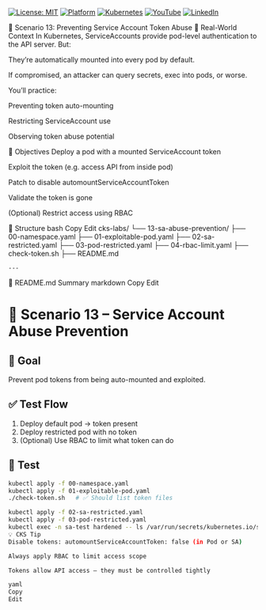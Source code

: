 [![License: MIT](https://img.shields.io/badge/License-MIT-blue.svg)](LICENSE)
[![Platform](https://img.shields.io/badge/platform-Ubuntu%2022.04%2B-lightgrey)](#)
[![Kubernetes](https://img.shields.io/badge/Kubernetes-MicroK8s%20%7C%20kubeadm-blue)](#)
[![YouTube](https://img.shields.io/badge/YouTube-TechShorts-red)](https://www.youtube.com/@adaribain)
[![LinkedIn](https://img.shields.io/badge/LinkedIn-Adari%20Bain-blue)](https://www.linkedin.com/in/adari-bain-298924152/)

🔐 Scenario 13: Preventing Service Account Token Abuse
📘 Real-World Context
In Kubernetes, ServiceAccounts provide pod-level authentication to the API server. But:

They’re automatically mounted into every pod by default.

If compromised, an attacker can query secrets, exec into pods, or worse.

You’ll practice:

Preventing token auto-mounting

Restricting ServiceAccount use

Observing token abuse potential

🎯 Objectives
Deploy a pod with a mounted ServiceAccount token

Exploit the token (e.g. access API from inside pod)

Patch to disable automountServiceAccountToken

Validate the token is gone

(Optional) Restrict access using RBAC

📁 Structure
bash
Copy
Edit
cks-labs/
└── 13-sa-abuse-prevention/
    ├── 00-namespace.yaml
    ├── 01-exploitable-pod.yaml
    ├── 02-sa-restricted.yaml
    ├── 03-pod-restricted.yaml
    ├── 04-rbac-limit.yaml
    ├── check-token.sh
    ├── README.md

    ---

   📘 README.md Summary
markdown
Copy
Edit
# 🔐 Scenario 13 – Service Account Abuse Prevention

## 🎯 Goal
Prevent pod tokens from being auto-mounted and exploited.

## ✅ Test Flow
1. Deploy default pod → token present
2. Deploy restricted pod with no token
3. (Optional) Use RBAC to limit what token can do

## 🧪 Test
```bash
kubectl apply -f 00-namespace.yaml
kubectl apply -f 01-exploitable-pod.yaml
./check-token.sh   # ✅ Should list token files

kubectl apply -f 02-sa-restricted.yaml
kubectl apply -f 03-pod-restricted.yaml
kubectl exec -n sa-test hardened -- ls /var/run/secrets/kubernetes.io/serviceaccount/   # ❌ Should be empty
💡 CKS Tip
Disable tokens: automountServiceAccountToken: false (in Pod or SA)

Always apply RBAC to limit access scope

Tokens allow API access — they must be controlled tightly

yaml
Copy
Edit
 
